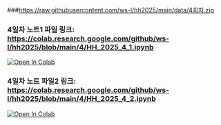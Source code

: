 ###https://raw.githubusercontent.com/ws-l/hh2025/main/data/4회차.zip

### 4일차 노트1 파일 링크: https://colab.research.google.com/github/ws-l/hh2025/blob/main/4/HH_2025_4_1.ipynb

[![Open In Colab](https://colab.research.google.com/assets/colab-badge.svg)](https://colab.research.google.com/github/ws-l/hh2025/blob/main/4/HH_2025_4_1.ipynb)


### 4일차 노트 파일2 링크: https://colab.research.google.com/github/ws-l/hh2025/blob/main/4/HH_2025_4_2.ipynb

[![Open In Colab](https://colab.research.google.com/assets/colab-badge.svg)](https://colab.research.google.com/github/ws-l/hh2025/blob/main/4/HH_2025_4_2.ipynb)



